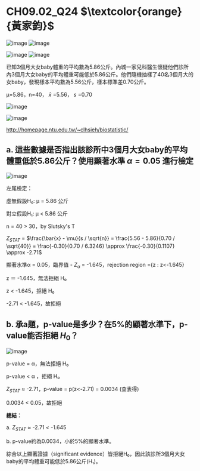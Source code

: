 # **CH09.02_Q24** $\textcolor{orange}{黃家鈞}$
![image](https://github.com/user-attachments/assets/18f55c70-c63f-4891-9875-db1688f6cc0c)
![image](https://github.com/user-attachments/assets/33db578f-9d84-4d58-b18b-f8174bbffcef)

![image](https://github.com/user-attachments/assets/c849f7e3-ff54-44e8-8793-e7c5daffb401)
![image](https://github.com/user-attachments/assets/f2680456-3b87-46c5-9447-c2405cd25322)

已知3個月大女baby體重的平均數為5.86公斤。內城一家兒科醫生懷疑他們診所內3個月大女baby的平均體重可能低於5.86公斤。他們隨機抽樣了40名3個月大的女baby，發現樣本平均數為5.56公斤，樣本標準差0.70公斤。

μ=5.86，n=40， $\bar{x}$ =5.56， $s$ =0.70

![image](https://github.com/user-attachments/assets/9bb8b626-02ce-46be-867f-99be36c93e4a)

![image](https://github.com/user-attachments/assets/d3e25622-dc77-4ba2-808a-0643062e1389)

http://homepage.ntu.edu.tw/~clhsieh/biostatistic/

## **a. 這些數據是否指出該診所中3個月大女baby的平均體重低於5.86公斤？使用顯著水準 $\alpha = 0.05$ 進行檢定**

![image](https://github.com/user-attachments/assets/e1f13423-1817-48ea-a05a-90a18a9578ad)

左尾檢定：

虛無假設H₀: μ = 5.86 公斤 

對立假設H₁: μ < 5.86 公斤 

n = 40 > 30，by Slutsky's T

$Z_{STAT}$ = $\frac{\bar{x} - \mu}{s / \sqrt{n}} = \frac{5.56 - 5.86}{0.70 / \sqrt{40}} = \frac{-0.30}{0.70 / 6.3246} \approx \frac{-0.30}{0.1107} \approx -2.71$

顯著水準α = 0.05，臨界值 - $Z_{α}$ = -1.645，rejection region ={z : z<-1.645}

z ＝ -1.645，無法拒絕 H₀

z < -1.645，拒絕 H₀

-2.71 < -1.645，故拒絕

## **b. 承a題，p-value是多少？在5%的顯著水準下，p-value能否拒絕 $H_0$？**

![image](https://github.com/user-attachments/assets/d903ff84-3177-4dc3-bc41-0ca241284827)

p-value = α，無法拒絕 H₀

p-value < α ，拒絕 H₀

$Z_{STAT}$ ≈ -2.71，p-value = p(z<-2.71) = 0.0034 (查表得)

0.0034 < 0.05，故拒絕

**總結：**

a. 
$Z_{STAT}$ ≈ -2.71 < -1.645

b. 
p-value約為0.0034，小於5%的顯著水準。

綜合以上顯著證據（significant evidence）皆拒絕H₀，因此該診所3個月大女baby的平均體重可能低於5.86公斤(H₁)。
